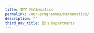 ```yaml
---
title: 数学 Mathematics
permalink: /our-programmes/Mathematics/
description: ""
third_nav_title: 部门 Departments
---
```



